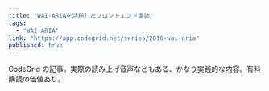 ```yaml
---
title: "WAI-ARIAを活用したフロントエンド実装"
tags:
  - "WAI-ARIA"
link: "https://app.codegrid.net/series/2016-wai-aria"
published: true
---
```


CodeGrid の記事。実際の読み上げ音声などもある、かなり実践的な内容。有料購読の価値あり。
